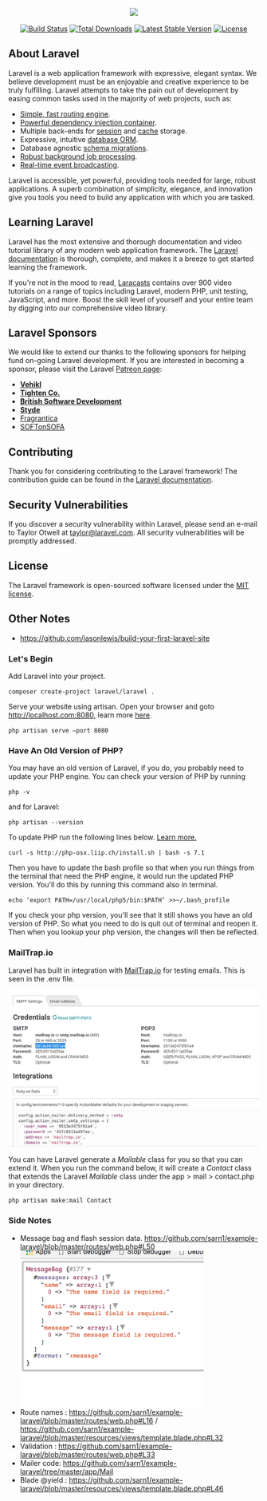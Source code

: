 <p align="center"><img src="https://laravel.com/assets/img/components/logo-laravel.svg"></p>

<p align="center">
<a href="https://travis-ci.org/laravel/framework"><img src="https://travis-ci.org/laravel/framework.svg" alt="Build Status"></a>
<a href="https://packagist.org/packages/laravel/framework"><img src="https://poser.pugx.org/laravel/framework/d/total.svg" alt="Total Downloads"></a>
<a href="https://packagist.org/packages/laravel/framework"><img src="https://poser.pugx.org/laravel/framework/v/stable.svg" alt="Latest Stable Version"></a>
<a href="https://packagist.org/packages/laravel/framework"><img src="https://poser.pugx.org/laravel/framework/license.svg" alt="License"></a>
</p>

## About Laravel

Laravel is a web application framework with expressive, elegant syntax. We believe development must be an enjoyable and creative experience to be truly fulfilling. Laravel attempts to take the pain out of development by easing common tasks used in the majority of web projects, such as:

- [Simple, fast routing engine](https://laravel.com/docs/routing).
- [Powerful dependency injection container](https://laravel.com/docs/container).
- Multiple back-ends for [session](https://laravel.com/docs/session) and [cache](https://laravel.com/docs/cache) storage.
- Expressive, intuitive [database ORM](https://laravel.com/docs/eloquent).
- Database agnostic [schema migrations](https://laravel.com/docs/migrations).
- [Robust background job processing](https://laravel.com/docs/queues).
- [Real-time event broadcasting](https://laravel.com/docs/broadcasting).

Laravel is accessible, yet powerful, providing tools needed for large, robust applications. A superb combination of simplicity, elegance, and innovation give you tools you need to build any application with which you are tasked.

## Learning Laravel

Laravel has the most extensive and thorough documentation and video tutorial library of any modern web application framework. The [Laravel documentation](https://laravel.com/docs) is thorough, complete, and makes it a breeze to get started learning the framework.

If you're not in the mood to read, [Laracasts](https://laracasts.com) contains over 900 video tutorials on a range of topics including Laravel, modern PHP, unit testing, JavaScript, and more. Boost the skill level of yourself and your entire team by digging into our comprehensive video library.

## Laravel Sponsors

We would like to extend our thanks to the following sponsors for helping fund on-going Laravel development. If you are interested in becoming a sponsor, please visit the Laravel [Patreon page](http://patreon.com/taylorotwell):

- **[Vehikl](http://vehikl.com)**
- **[Tighten Co.](https://tighten.co)**
- **[British Software Development](https://www.britishsoftware.co)**
- **[Styde](https://styde.net)**
- [Fragrantica](https://www.fragrantica.com)
- [SOFTonSOFA](https://softonsofa.com/)

## Contributing

Thank you for considering contributing to the Laravel framework! The contribution guide can be found in the [Laravel documentation](http://laravel.com/docs/contributions).

## Security Vulnerabilities

If you discover a security vulnerability within Laravel, please send an e-mail to Taylor Otwell at taylor@laravel.com. All security vulnerabilities will be promptly addressed.

## License

The Laravel framework is open-sourced software licensed under the [MIT license](http://opensource.org/licenses/MIT).

## Other Notes
* https://github.com/jasonlewis/build-your-first-laravel-site

### Let's Begin
Add Laravel into your project.
```
composer create-project laravel/laravel .
```

Serve your website using artisan.  Open your browser and goto http://localhost.com:8080, learn more [here](https://laravel.com/docs/4.2/artisan).
```
php artisan serve —port 8080
```

### Have An Old Version of PHP?
You may have an old version of Laravel, if you do, you probably need to update your PHP engine.  You can check your version of PHP by running
```
php -v
```
and for Laravel:
```
php artisan --version
```
To update PHP run the following lines below.  [Learn more.](https://jason.pureconcepts.net/2016/09/upgrade-php-mac-os-x)
```
curl -s http://php-osx.liip.ch/install.sh | bash -s 7.1
```
Then you have to update the bash profile so that when you run things from the terminal that need the PHP engine, it would run the updated PHP version.  You'll do this by running this command also in terminal.
```
echo ‘export PATH=/usr/local/php5/bin:$PATH’ >>~/.bash_profile
```
If you check your php version, you'll see that it still shows you have an old version of PHP.  So what you need to do is quit out of terminal and reopen it.  Then when you lookup your php version, the changes will then be reflected.

### MailTrap.io
Laravel has built in integration with [MailTrap.io](https://mailtrap.io/) for testing emails.  This is seen in the .env file.

![MailTrap](https://github.com/sarn1/example-laravel/blob/master/doc/mailtrap.JPG)

You can have Laravel generate a *Mailable* class for you so that you can extend it.  When you run the command below, it will create a *Contact* class that extends the Laravel *Mailable* class under the app > mail > contact.php in your directory.
```
php artisan make:mail Contact
```
### Side Notes
* Message bag and flash session data.
https://github.com/sarn1/example-laravel/blob/master/routes/web.php#L50
![Message Bad](https://github.com/sarn1/example-laravel/blob/master/doc/mailbag.png)
* Route names : https://github.com/sarn1/example-laravel/blob/master/routes/web.php#L16 / https://github.com/sarn1/example-laravel/blob/master/resources/views/template.blade.php#L32
* Validation : https://github.com/sarn1/example-laravel/blob/master/routes/web.php#L33
* Mailer code: https://github.com/sarn1/example-laravel/tree/master/app/Mail
* Blade @yield : https://github.com/sarn1/example-laravel/blob/master/resources/views/template.blade.php#L46


